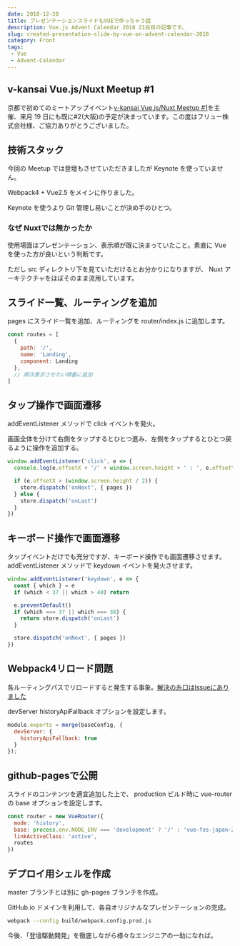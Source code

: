```yaml
---
date: 2018-12-20
title: プレゼンテーションスライドもVUEで作っちゃう話
description: Vue.js Advent Calendar 2018 21日目の記事です。
slug: created-presentation-slide-by-vue-on-advent-calendar-2018
category: Front
tags: 
 - Vue
 - Advent-Calendar
---
```


## v-kansai Vue.js/Nuxt Meetup #1

京都で初めてのミートアップイベント[v-kansai Vue.js/Nuxt Meetup #1](https://vuekansai.connpass.com/event/110542/)を主催、来月 19 日にも既に#2(大阪)の予定が決まっています。この度はフリュー株式会社様、ご協力ありがとうございました。

## 技術スタック

今回の Meetup では登壇もさせていただきましたが Keynote を使っていません。

Webpack4 + Vue2.5 をメインに作りました。

Keynote を使うより Git 管理し易いことが決め手のひとつ。

### なぜ Nuxtでは無かったか

使用場面はプレゼンテーション、表示順が既に決まっていたこと。素直に Vue を使った方が良いという判断です。

ただし src ディレクトリ下を見ていただけるとお分かりになりますが、 Nuxt アーキテクチャをほぼそのまま流用しています。

## スライド一覧、ルーティングを追加

pages にスライド一覧を追加、ルーティングを router/index.js に追加します。

```js
const routes = [
  {
    path: '/',
    name: 'Landing',
    component: Landing
  },
  // 順次表示させたい順番に追加
]
```

## タップ操作で画面遷移

addEventListener メソッドで click イベントを発火。

画面全体を分けて右側をタップするとひとつ進み、左側をタップするとひとつ戻るように操作を追加する。

```js
window.addEventListener('click', e => {
  console.log(e.offsetX + '/' + window.screen.height + ' : ', e.offsetY + '/' + window.screen.width)

  if (e.offsetX > (window.screen.height / 2)) {
    store.dispatch('onNext', { pages })
  } else {
    store.dispatch('onLast')
  }
})
```

## キーボード操作で画面遷移

タップイベントだけでも充分ですが、キーボード操作でも画面遷移させます。 addEventListener メソッドで keydown イベントを発火させます。

```js
window.addEventListener('keydown', e => {
  const { which } = e
  if (which < 37 || which > 40) return

  e.preventDefault()
  if (which === 37 || which === 38) {
    return store.dispatch('onLast')
  }

  store.dispatch('onNext', { pages })
})
```

## Webpack4リロード問題

各ルーティングパスでリロードすると発生する事象。[解決の糸口はIssueにありました](https://github.com/vuejs/vue-router/issues/1254)

devServer historyApiFallback オプションを設定します。

```js
module.exports = merge(baseConfig, {
  devServer: {
    historyApiFallback: true
  }
});
```

## github-pagesで公開

スライドのコンテンツを適宜追加した上で、 production ビルド時に vue-router の base オプションを設定します。

```js
const router = new VueRouter({
  mode: 'history',
  base: process.env.NODE_ENV === 'development' ? '/' : 'vue-fes-japan-2018-feedback/',
  linkActiveClass: 'active',
  routes
})
```

## デプロイ用シェルを作成

master ブランチとは別に gh-pages ブランチを作成。

GitHub.io ドメインを利用して、各自オリジナルなプレゼンテーションの完成。

```bash
webpack --config build/webpack.config.prod.js
```

今後、「登壇駆動開発」を徹底しながら様々なエンジニアの一助になれば。

